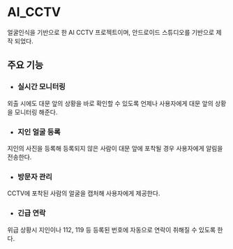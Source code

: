 # AI_CCTV
얼굴인식을 기반으로 한 AI CCTV 프로젝트이며, 안드로이드 스튜디오를 기반으로 제작 되었다.

## 주요 기능
- ### 실시간 모니터링 
 외출 시에도 대문 앞의 상황을 바로 확인할 수 있도록 언제나 사용자에게 대문 앞의 상황을 모니터링 해준다.
 
- ### 지인 얼굴 등록
지인의 사진을 등록해 등록되지 않은 사람이 대문 앞에 포착될 경우 사용자에게 알림을 전송한다.

- ### 방문자 관리
CCTV에 포착된 사람의 얼굴을 캡처해 사용자에게 제공한다.

- ###  긴급 연락
위급 상황시 지인이나 112, 119 등 등록된 번호에 자동으로 연락이 취해질 수 있도록 한다.
